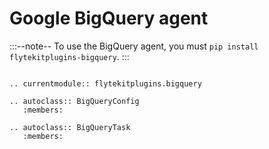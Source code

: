 # Google BigQuery agent

:::--note--
To use the BigQuery agent, you must `pip install flytekitplugins-bigquery`.
:::

```--eval-rst--

.. currentmodule:: flytekitplugins.bigquery

.. autoclass:: BigQueryConfig
   :members:

.. autoclass:: BigQueryTask
   :members:
```
